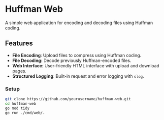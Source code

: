 # Huffman Web

A simple web application for encoding and decoding files using Huffman coding.

## Features

- **File Encoding**: Upload files to compress using Huffman coding.
- **File Decoding**: Decode previously Huffman-encoded files.
- **Web Interface**: User-friendly HTML interface with upload and download pages.
- **Structured Logging**: Built-in request and error logging with `slog`.

### Setup

```bash
git clone https://github.com/yourusername/huffman-web.git
cd huffman-web
go mod tidy
go run ./cmd/web/.
